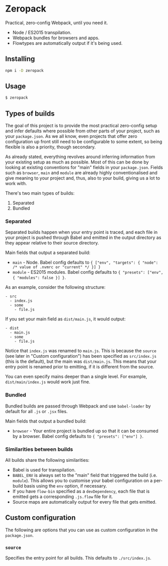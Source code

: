 # Zeropack

Practical, zero-config Webpack, until you need it.

* Node / ES2015 transpilation.
* Webpack bundles for browsers and apps.
* Flowtypes are automatically output if it's being used.

## Installing

```sh
npm i -D zeropack
```

## Usage

```sh
$ zeropack
```

## Types of builds

The goal of this project is to provide the most practical zero-config setup and infer defaults where possible from other parts of your project, such as your `package.json`. As we all know, even projects that offer zero configuration up front still need to be configurable to some extent, so being flexible is also a priority, though secondary.

As already stated, everything revolves around inferring information from your existing setup as much as possible. Most of this can be done by looking at existing conventions for "main" fields in your `package.json`. Fields such as `browser`, `main` and `module` are already highly conventionalised and give meaning to your project and, thus, also to your build, giving us a lot to work with.

There's two main types of builds:

1.  Separated
2.  Bundled

### Separated

Separated builds happen when your entry point is traced, and each file in your project is pushed through Babel and emitted in the output directory as they appear relative to their source directory.

Main fields that output a separated build:

* `main` - Node. Babel config defaults to `{ ["env", "targets": { "node": /* value of .nvmrc or "current" */ }] }`
* `module` - ES2015 modules. Babel config defaults to `{ "presets": ["env", { "modules": false }] }`.

As an example, consider the following structure:

```
- src
  - index.js
  - some
    - file.js
```

If you set your main field as `dist/main.js`, it would output:

```
- dist
  - main.js
  - some
    - file.js
```

Notice that `index.js` was renamed to `main.js`. This is because the `source` (see later in "Custom configuration") has been specified as `src/index.js` (this is the default), but the main was `dist/main.js`. This means that your entry point is renamed prior to emitting, if it is different from the source.

You can even specify mains deeper than a single level. For example, `dist/main/index.js` would work just fine.

### Bundled

Bundled builds are passed through Webpack and use `babel-loader` by default for all `.js` or `.jsx` files.

Main fields that output a bundled build:

* `browser` - Your entire project is bundled up so that it can be consumed by a browser. Babel config defaults to `{ "presets": ["env"] }`.

### Similarities between builds

All builds share the following similarities:

* Babel is used for transpilation.
* `BABEL_ENV` is always set to the "main" field that triggered the build (i.e. `module`). This allows you to customise your babel configuration on a per-build basis using the `env` option, if necessary.
* If you have `flow-bin` specified as a `devDependency`, each file that is emitted gets a corresponding `.js.flow` file for it.
* Source maps are automatically output for every file that gets emitted.

## Custom configuration

The following are options that you can use as custom configuration in the `package.json`.

### `source`

Specifies the entry point for all builds. This defaults to `./src/index.js`.
